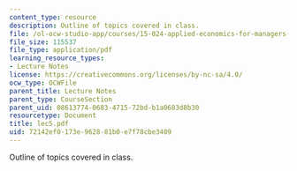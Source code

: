 ```yaml
---
content_type: resource
description: Outline of topics covered in class.
file: /ol-ocw-studio-app/courses/15-024-applied-economics-for-managers-summer-2004/72142ef0173e962881b0e7f78cbe3409_lec5.pdf
file_size: 115537
file_type: application/pdf
learning_resource_types:
- Lecture Notes
license: https://creativecommons.org/licenses/by-nc-sa/4.0/
ocw_type: OCWFile
parent_title: Lecture Notes
parent_type: CourseSection
parent_uid: 08613774-0683-4715-72bd-b1a0683d8b30
resourcetype: Document
title: lec5.pdf
uid: 72142ef0-173e-9628-81b0-e7f78cbe3409
---
```

Outline of topics covered in class.